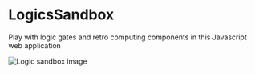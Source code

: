 # LogicsSandbox
Play with logic gates and retro computing components in this Javascript web application 

<img alt="Logic sandbox image" src="http://buysdb.nl/images/logic_sandbox_pre-alpha-release.png">

